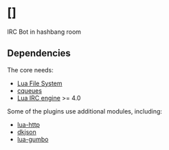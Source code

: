 # []

IRC Bot in hashbang room

## Dependencies

The core needs:

  - [Lua File System](https://keplerproject.github.io/luafilesystem/)
  - [cqueues](https://github.com/wahern/cqueues)
  - [Lua IRC engine](https://github.com/legospacy/lua-irc-engine) >= 4.0

Some of the plugins use additional modules, including:

  - [lua-http](https://github.com/daurnimator/lua-http)
  - [dkjson](http://dkolf.de/src/dkjson-lua.fsl/home)
  - [lua-gumbo](https://github.com/craigbarnes/lua-gumbo)
